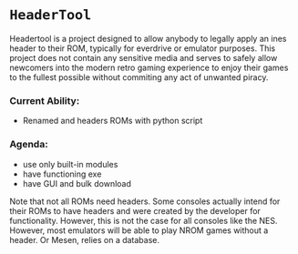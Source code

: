 # `HeaderTool`
Headertool is a project designed to allow anybody to legally apply an ines header to their ROM, typically for everdrive or emulator purposes.
This project does not contain any sensitive media and serves to safely allow newcomers into the modern retro gaming experience to enjoy their games
to the fullest possible without commiting any act of unwanted piracy.

### Current Ability:
 - Renamed and headers ROMs with python script

### Agenda:
 - use only built-in modules
 - have functioning exe
 - have GUI and bulk download

Note that not all ROMs need headers. Some consoles actually intend for their ROMs to have headers and were created by the developer for functionality.
However, this is not the case for all consoles like the NES. However, most emulators will be able to play NROM games without a header.
Or Mesen, relies on a database.
